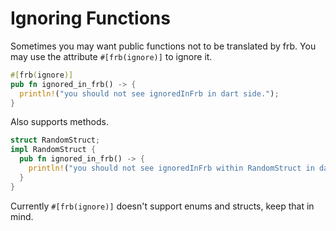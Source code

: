 # Ignoring Functions
Sometimes you may want public functions not to be translated by frb.
You may use the attribute `#[frb(ignore)]` to ignore it.

```rust
#[frb(ignore)]
pub fn ignored_in_frb() -> {
  println!("you should not see ignoredInFrb in dart side.");
}
```

Also supports methods.
```rust
struct RandomStruct;
impl RandomStruct {
  pub fn ignored_in_frb() -> {
    println!("you should not see ignoredInFrb within RandomStruct in dart side.");
  }
}
```

Currently `#[frb(ignore)]` doesn't support enums and structs, keep that in mind.
